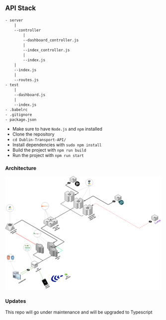 ## API Stack

```
- server
	|
	--controller
		|
		--dashboard_controller.js
		|
		--index_controller.js
		|
		--index.js
	|
	--index.js
	|
	--routes.js
- test
	|
	--dashboard.js
	|
	--index.js
- .babelrc
- .gitignore
- package.json
```

* Make sure to have ```Node.js``` and ```npm``` installed
* Clone the repository
* ```cd Dublin-Transport-API/```
* Install dependencies with ```sudo npm install```
* Build the project with ```npm run build```
* Run the project with ```npm run start```

### Architecture

![Architecture](https://github.com/bhargavpanth/Dublin-Transportation-Server/blob/master/architecture.png)

### Updates
This repo will go under maintenance and will be upgraded to Typescript